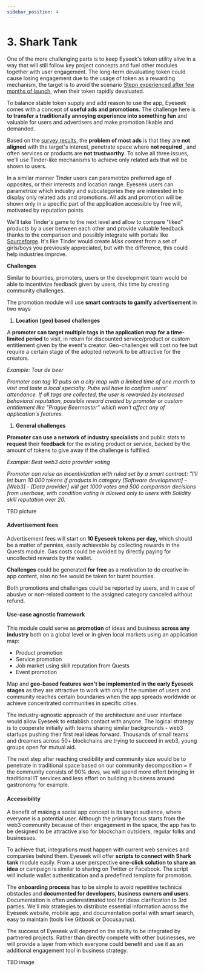 ```yaml
---
sidebar_position: 4
---
```


# 3. Shark Tank

One of the more challenging parts is to keep Eyseek's token utility alive in a way that will still follow key project concepts and fuel other modules together with user engagement. The long-term devaluating token could cause losing engagement due to the usage of token as a rewarding mechanism, the target is to avoid the scenario [Stepn experienced after few months of launch](https://nftnewstoday.com/2022/06/08/stepn-crashes-to-insane-levels-top-web3-project-dead), when their token rapidly devaluated.

To balance stable token supply and add reason to use the app, Eyeseek comes with a concept of **useful ads and promotions**. The challenge here is **to transfer a traditionally annoying experience into something fun** and valuable for users and advertisers and make promotion likable and demanded.

Based on the [survey results](https://www.surveymonkey.com/curiosity/74-of-people-are-tired-of-social-media-ads-but-theyre-effective), the **problem of most ads** is that they are **not aligned** with the target's interest, penetrate space where **not required** , and often services or products are **not trustworthy**. To solve all three issues, we'll use Tinder-like mechanisms to achieve only related ads that will be shown to users.

In a similar manner Tinder users can parametrize preferred age of opposites, or their interests and location range. Eyeseek users can parametrize which industry and subcategories they are interested in to display only related ads and promotions. All ads and promotion will be shown only in a specific part of the application accessible by free will, motivated by reputation points.

We'll take Tinder's game to the next level and allow to compare "liked" products by a user between each other and provide valuable feedback thanks to the comparison and possibly integrate with portals like [Sourceforge](https://sourceforge.net/software/product). It's like Tinder would create _Miss contest_ from a set of girls/boys you previously appreciated, but with the difference, this could help industries improve.

**Challenges**

Similar to bounties, promoters, users or the development team would be able to incentivize feedback given by users, this time by creating community challenges.

The promotion module will use **smart contracts to gamify advertisement** in two ways

1. **Location (geo) based challenges**

A **promoter can target multiple tags in the application map for a time-limited period** to visit, in return for discounted service/product or custom entitlement given by the event's creator. Geo-challenges will cost no fee but require a certain stage of the adopted network to be attractive for the creators.

_Example: Tour de beer_

_Promoter can tag 10 pubs on a city map with a limited time of one month to visit and taste a local specialty. Pubs will have to confirm users' attendance. If all tags are collected, the user is rewarded by increased behavioral reputation, possible reward created by promoter or custom entitlement like "Prague Beermaster" which won't affect any of application's features._

1. **General challenges**

**Promoter can use a network of industry specialists** and public stats to **request** their **feedback** for the existing product or service, backed by the amount of tokens to give away if the challenge is fulfilled.

_Example: Best web3 data provider voting_

_Promoter can raise an incentivization with ruled set by a smart contract: "I'll let burn 10 000 tokens if products in category [Software development] - [Web3] - [Data provider] will get 1000 votes and 500 comparison decisions from userbase, with condition voting is allowed only to users with Solidity skill reputation over 20._

TBD picture

####


#### Advertisement fees

Advertisement fees will start on **10 Eyeseek tokens per day,** which should be a matter of pennies, easily achievable by collecting rewards in the Quests module. Gas costs could be avoided by directly paying for uncollected rewards by the wallet.

**Challenges** could be generated **for free** as a motivation to do creative in-app content, also no fee would be taken for burnt bounties.

Both promotions and challenges could be reported by users, and in case of abusive or non-related content to the assigned category canceled without refund.

#### Use-case agnostic framework

This module could serve as **promotion** of ideas and business **across any industry** both on a global level or in given local markets using an application map:

- Product promotion
- Service promotion
- Job market using skill reputation from Quests
- Event promotion

Map and **geo-based features won't be implemented in the early Eyeseek stages** as they are attractive to work with only if the number of users and community reaches certain boundaries when the app spreads worldwide or achieve concentrated communities in specific cities.

The industry-agnostic approach of the architecture and user interface would allow Eyeseek to establish contact with anyone. The logical strategy is to cooperate initially with teams sharing similar backgrounds - web3 startups pushing their first real ideas forward. Thousands of small teams and dreamers across 50+ blockchains are trying to succeed in web3, young groups open for mutual aid.

The next step after reaching credibility and community size would be to penetrate in traditional space based on our community decomposition = if the community consists of 90% devs, we will spend more effort bringing in traditional IT services and less effort on building a business around gastronomy for example.

#### Accessibility

A benefit of making a social app concept is its target audience, where everyone is a potential user. Although the primary focus starts from the web3 community because of their engagement in the space, the app has to be designed to be attractive also for blockchain outsiders, regular folks and businesses.

To achieve that, integrations must happen with current web services and companies behind them. Eyeseek will offer **scripts to connect with Shark tank** module easily. From a user perspective **one-click solution to share an idea** or campaign is similar to sharing on Twitter or Facebook. The script will include wallet authentication and a predefined template for promotion.

The **onboarding process** has to be simple to avoid repetitive technical obstacles and **documented for developers, business owners and users**. Documentation is often underestimated tool for ideas clarification to 3rd parties. We'll mix strategies to distribute essential information across the Eyeseek website, mobile app, and documentation portal with smart search, easy to maintain (tools like Gitbook or Docusaurus).

The success of Eyeseek will depend on the ability to be integrated by partnered projects. Rather than directly compete with other businesses, we will provide a layer from which everyone could benefit and use it as an additional engagement tool in business strategy.

TBD image